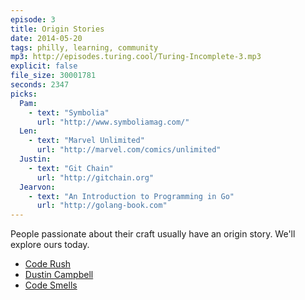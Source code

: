 ```yaml
---
episode: 3
title: Origin Stories
date: 2014-05-20
tags: philly, learning, community
mp3: http://episodes.turing.cool/Turing-Incomplete-3.mp3
explicit: false
file_size: 30001781
seconds: 2347
picks:
  Pam:
    - text: "Symbolia"
      url: "http://www.symboliamag.com/"
  Len:
    - text: "Marvel Unlimited"
      url: "http://marvel.com/comics/unlimited"
  Justin:
    - text: "Git Chain"
      url: "http://gitchain.org"
  Jearvon:
    - text: "An Introduction to Programming in Go"
      url: "http://golang-book.com"
---
```

People passionate about their craft usually have an origin story.  We'll explore ours today.

* [Code Rush](https://www.devexpress.com/Products/CodeRush/)
* [Dustin Campbell](http://twitter.com/dcampbell)
* [Code Smells](http://en.wikipedia.org/wiki/Code_smell)
